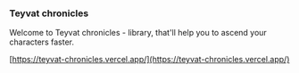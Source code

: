 ### Teyvat chronicles

Welcome to Teyvat chronicles - library, that'll help you to ascend your characters faster.

[https://teyvat-chronicles.vercel.app/](https://teyvat-chronicles.vercel.app/)
